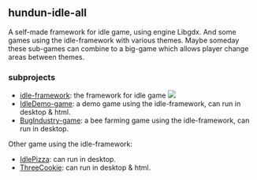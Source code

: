 ## hundun-idle-all

A self-made framework for idle game, using engine Libgdx. And some games using the idle-framework with various themes. Maybe someday these sub-games can combine to a big-game which allows player change areas between themes.

### subprojects

- [idle-framework](/share): the framework for idle game [![](https://jitpack.io/v/hundun000/hundun-idle-all.svg)](https://jitpack.io/#hundun000/hundun-idle-all)
- [IdleDemo-game](/IdleDemo-game): a demo game using the idle-framework, can run in desktop & html.
- [BugIndustry-game](/BugIndustry-game): a bee farming game using the idle-framework, can run in desktop.

Other game using the idle-framework:

- [IdlePizza](https://github.com/hundun000/libgdx-IdlePizza): can run in desktop.
- [ThreeCookie](https://github.com/hundun000/libgdx-ThreeCookie): can run in desktop & html.